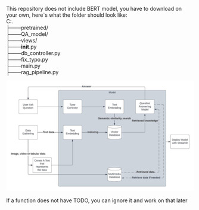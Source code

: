 This repository does not include BERT model, you have to download on your own, here`s what the folder should look like:<br>
C:.<br>
├───pretrained/ <br>
├───QA_model/<br>
├───views/<br>
├───__init__.py<br>
├───db_controller.py<br>
├───fix_typo.py<br>
├───main.py<br>
├───rag_pipeline.py<br>

![alt text](https://github.com/0StevenH0/Skripsi/blob/dev/Proposal_Graph.jpeg)

If a function does not have TODO, you can ignore it and work on that later
